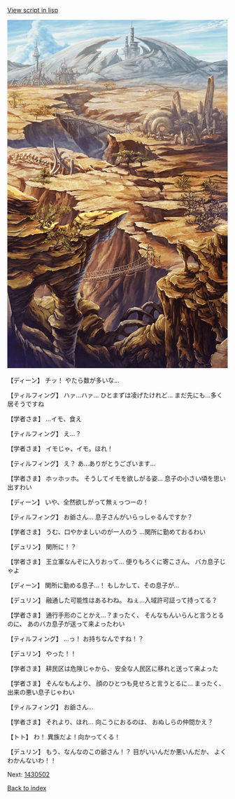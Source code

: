 [View script in lisp](../scripts/1430302.txt)

![004_wildland.png](../images/backgrounds/004_wildland.png)

【ディーン】
チッ！
やたら数が多いな…

【ティルフィング】
ハァ…ハァ…
ひとまずは凌げたけれど…
まだ先にも…多く居そうですね

【学者さま】
…イモ、食え

【ティルフィング】
え…？

【学者さま】
イモじゃ、イモ。ほれ！

【ティルフィング】
え？
あ…ありがとうございます…

【学者さま】
ホッホッホ。
そうしてイモを欲しがる姿…
息子の小さい頃を思い出すわい

【ディーン】
いや、全然欲しがって無ぇっつーの！

【ティルフィング】
お爺さん…
息子さんがいらっしゃるんですか？

【学者さま】
うむ、口やかましいのが一人のう
…関所に勤めておるわい

【デュリン】
関所に！？

【学者さま】
王立軍なんぞに入りおって…
便りもろくに寄こさん、
バカ息子じゃよ

【ディーン】
関所に勤める息子…！
もしかして、その息子が…

【デュリン】
融通した可能性はあるわね。
ねぇ…入域許可証って持ってる？

【学者さま】
通行手形のことかえ…？まったく、
そんなもんいらんと言うとるのに、
あのバカ息子が送って来よったわい

【ティルフィング】
…っ！
お持ちなんですね！？

【デュリン】
やった！！

【学者さま】
耕民区は危険じゃから、
安全な人民区に移れと送って来よった

【学者さま】
そんなもんより、
顔のひとつも見せろと言うとるに…
まったく、出来の悪い息子じゃわい

【ティルフィング】
お爺さん…

【学者さま】
それより、ほれ…
向こうにおるのは、
おぬしらの仲間かえ？

【トト】
わ！
異族だよ！向かってくる！

【デュリン】
もう、なんなのこの爺さん！？
目がいいんだか悪いんだか、
よくわかんないわ！！

Next: [1430502](1430502.md)

[Back to index](index.md)
